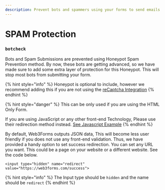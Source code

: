 ```yaml
---
description: Prevent bots and spammers using your forms to send emails.
---
```


# SPAM Protection

### `botcheck`

Bots and Spam Submissions are prevented using Honeypot Spam Prevention method. By now, these bots are getting advanced, so we have made sure to add some extra layer of protection for this Honeypot. This will stop most bots from submitting your form. 

{% hint style="info" %}
Honeypot is optional to include, however we recommend adding this if you are not using the [reCaptcha Integration](../pro-features/recaptcha-integration.md)
{% endhint %}

{% hint style="danger" %}
This can be only used if you are using the HTML Only Form.

If you are using JavaScript or any other front-end Technology, Please use their redirection method instead. [See Javascript Example](../../how-to-guides/html-and-javascript.md)
{% endhint %}

By default, Web3Forms outputs JSON data, This will become less user friendly if you does not use any front-end validation. Thus, we have provided a handy option to set success redirection. You can set any URL you want. This could be a page on your website or a different website. See the code below.

```markup
<input type="hidden" name="redirect" value="https://web3forms.com/success">
```

{% hint style="info" %}
The Input type should be `hidden` and the name should be `redirect`
{% endhint %}



